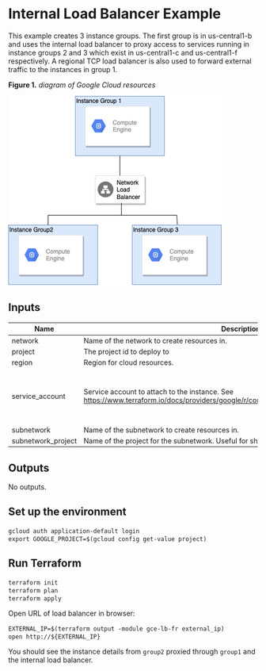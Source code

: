 # Internal Load Balancer Example

This example creates 3 instance groups. The first group is in us-central1-b and uses the internal load balancer to proxy access to services running in instance groups 2 and 3 which exist in us-central1-c and us-central1-f respectively. A regional TCP load balancer is also used to forward external traffic to the instances in group 1.

**Figure 1.** *diagram of Google Cloud resources*

![architecture diagram](./diagram.png)

<!-- BEGINNING OF PRE-COMMIT-TERRAFORM DOCS HOOK -->
## Inputs

| Name | Description | Type | Default | Required |
|------|-------------|------|---------|:--------:|
| network | Name of the network to create resources in. | `string` | n/a | yes |
| project | The project id to deploy to | `string` | n/a | yes |
| region | Region for cloud resources. | `string` | n/a | yes |
| service\_account | Service account to attach to the instance. See https://www.terraform.io/docs/providers/google/r/compute_instance_template#service_account | <pre>object({<br>    email  = string<br>    scopes = set(string)<br>  })</pre> | n/a | yes |
| subnetwork | Name of the subnetwork to create resources in. | `string` | n/a | yes |
| subnetwork\_project | Name of the project for the subnetwork. Useful for shared VPC. | `string` | n/a | yes |

## Outputs

No outputs.

<!-- END OF PRE-COMMIT-TERRAFORM DOCS HOOK -->

## Set up the environment

```shell
gcloud auth application-default login
export GOOGLE_PROJECT=$(gcloud config get-value project)
```

## Run Terraform

```shell
terraform init
terraform plan
terraform apply
```

Open URL of load balancer in browser:

```shell
EXTERNAL_IP=$(terraform output -module gce-lb-fr external_ip)
open http://${EXTERNAL_IP}
```

You should see the instance details from `group2` proxied through `group1` and the internal load balancer.
